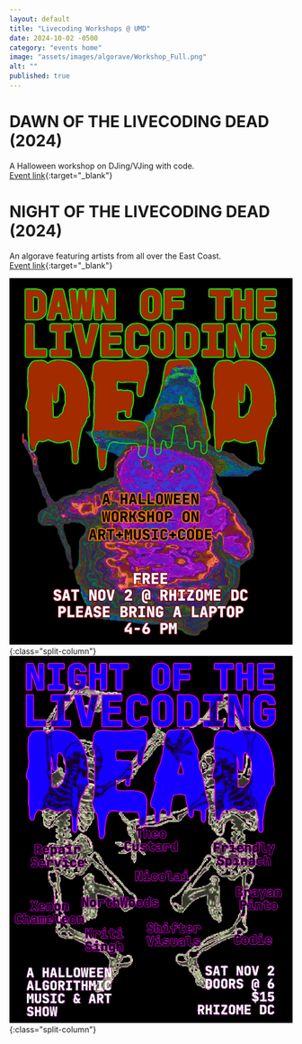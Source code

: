 ```yaml
---
layout: default
title: "Livecoding Workshops @ UMD"
date: 2024-10-02 -0500
category: "events home"
image: "assets/images/algorave/Workshop_Full.png"
alt: ""
published: true
---
```


# DAWN OF THE LIVECODING DEAD (2024)

A Halloween workshop on DJing/VJing with code.   
[Event link](https://www.rhizomedc.org/new-events/2024/11/2/dawn-of-the-livecoding-dead-workshop){:target="_blank"}

# NIGHT OF THE LIVECODING DEAD (2024)

An algorave featuring artists from all over the East Coast.  
[Event link](https://www.rhizomedc.org/new-events/2024/11/2/-night-of-the-livecoding-dead-show-){:target="_blank"}

![](assets/images/algorave/Workshop_Full.png){:class="split-column"}
![](assets/images/algorave/Show_Full.png){:class="split-column"}
